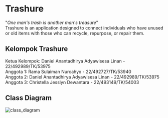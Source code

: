 # Trashure
"*One man's trash is another man's treasure*"  
Trashure is an application designed to connect individuals who have unused or old items with those who can recycle, repurpose, or repair them.

## Kelompok Trashure  
Ketua Kelompok: Daniel Anantadhirya Adyawisesa Linan - 22/492989/TK/53975  
Anggota 1: Rama Sulaiman Nurcahyo - 22/492727/TK/53940  
Anggota 2: Daniel Anantadhirya Adyawisesa Linan - 22/492989/TK/53975  
Anggota 3: Christella Jesslyn Dewantara - 22/493149/TK/54003

## Class Diagram
![class_diagram](https://github.com/user-attachments/assets/1f198922-19b2-4d36-8cf9-46f74c4f2931)
